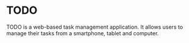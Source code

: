 # TODO
TODO is a web-based task management application. It allows users to manage their tasks from a smartphone, tablet and computer.
